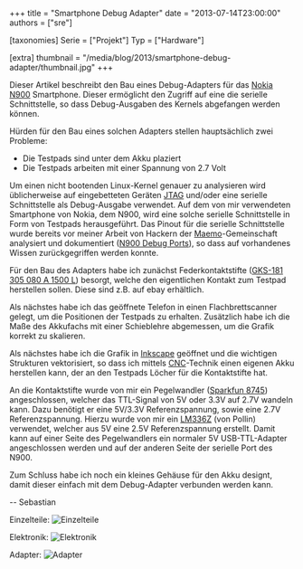+++
title = "Smartphone Debug Adapter"
date = "2013-07-14T23:00:00"
authors = ["sre"]

[taxonomies]
Serie = ["Projekt"]
Typ = ["Hardware"]

[extra]
thumbnail = "/media/blog/2013/smartphone-debug-adapter/thumbnail.jpg"
+++

Dieser Artikel beschreibt den Bau eines Debug-Adapters für das [Nokia
N900](https://en.wikipedia.org/wiki/Nokia_N900) Smartphone. Dieser ermöglicht
den Zugriff auf eine die serielle Schnittstelle, so dass Debug-Ausgaben des
Kernels abgefangen werden können.

Hürden für den Bau eines solchen Adapters stellen hauptsächlich zwei Probleme:

* Die Testpads sind unter dem Akku plaziert
* Die Testpads arbeiten mit einer Spannung von 2.7 Volt

Um einen nicht bootenden Linux-Kernel genauer zu analysieren wird üblicherweise
auf eingebetteten Geräten [JTAG](https://en.wikipedia.org/wiki/JTAG) und/oder
eine serielle Schnittstelle als Debug-Ausgabe verwendet. Auf dem von mir
verwendeten Smartphone von Nokia, dem N900, wird eine solche serielle
Schnittstelle in Form von Testpads herausgeführt. Das Pinout für die serielle
Schnittstelle wurde bereits vor meiner Arbeit von Hackern der
[Maemo](http://maemo.org/)-Gemeinschaft analysiert und dokumentiert ([N900
Debug Ports](http://wiki.maemo.org/N900_Hardware_Hacking#Debug_ports)), so dass
auf vorhandenes Wissen zurückgegriffen werden konnte.

Für den Bau des Adapters habe ich zunächst Federkontaktstifte ([GKS-181 305 080
A 1500 L](http://www.ingun.de/media/pdf/ks/gks_de/gks-181-d.pdf)) besorgt,
welche den eigentlichen Kontakt zum Testpad herstellen sollen. Diese sind z.B.
auf ebay erhältlich.

Als nächstes habe ich das geöffnete Telefon in einen Flachbrettscanner gelegt,
um die Positionen der Testpads zu erhalten. Zusätzlich habe ich die Maße des
Akkufachs mit einer Schieblehre abgemessen, um die Grafik korrekt zu skalieren.

Als nächstes habe ich die Grafik in [Inkscape](http://inkscape.org/) geöffnet
und die wichtigen Strukturen vektorisiert, so dass ich mittels
[CNC](https://en.wikipedia.org/wiki/CNC)-Technik einen eigenen Akku herstellen
kann, der an den Testpads Löcher für die Kontaktstifte hat.

An die Kontaktstifte wurde von mir ein Pegelwandler ([Sparkfun
8745](https://www.sparkfun.com/products/8745)) angeschlossen, welcher das
TTL-Signal von 5V oder 3.3V auf 2.7V wandeln kann.  Dazu benötigt er eine
5V/3.3V Referenzspannung, sowie eine 2.7V Referenzspannung. Hierzu wurde von
mir ein [LM336Z](http://www.linear.com/docs/1818) (von Pollin) verwendet,
welcher aus 5V eine 2.5V Referenzspannung erstellt. Damit kann auf einer Seite
des Pegelwandlers ein normaler 5V USB-TTL-Adapter angeschlossen werden und auf
der anderen Seite der serielle Port des N900.

Zum Schluss habe ich noch ein kleines Gehäuse für den Akku designt, damit
dieser einfach mit dem Debug-Adapter verbunden werden kann.

-- Sebastian

Einzelteile:
![Einzelteile](/media/blog/2013/smartphone-debug-adapter/0001.jpg)

Elektronik:
![Elektronik](/media/blog/2013/smartphone-debug-adapter/0002.jpg)

Adapter:
![Adapter](/media/blog/2013/smartphone-debug-adapter/0003.jpg)

